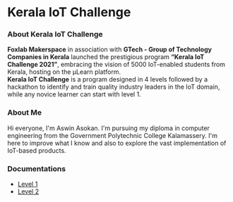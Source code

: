 # Kerala IoT Challenge
### About Kerala IoT Challenge

__Foxlab Makerspace__ in association with __GTech - Group of Technology Companies in Kerala__ launched the prestigious program __“Kerala IoT Challenge 2021”__, embracing the vision of 5000 IoT-enabled students from Kerala, hosting on the µLearn platform.   
__Kerala IoT Challenge__ is a program designed in 4 levels followed by a hackathon to identify and train quality industry leaders in the IoT domain, while any novice learner can start with level 1.

### About Me

Hi everyone, I'm Aswin Asokan. I'm pursuing my diploma in computer engineering from the Government Polytechnic College Kalamassery. I'm here to improve what I know and also to explore the vast implementation of IoT-based products.

### Documentations
* [Level 1 ](https://aswin-asokan.github.io/Kerala-IoT-Challenge/pages/level1/level1)
* [Level 2 ](https://aswin-asokan.github.io/Kerala-IoT-Challenge/pages/level2/level2)
